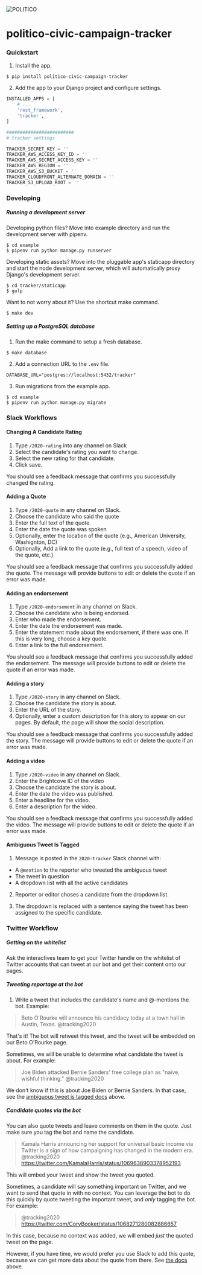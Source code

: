![POLITICO](https://rawgithub.com/The-Politico/src/master/images/logo/badge.png)

# politico-civic-campaign-tracker

### Quickstart

1. Install the app.

  ```
  $ pip install politico-civic-campaign-tracker
  ```

2. Add the app to your Django project and configure settings.

  ```python
  INSTALLED_APPS = [
      # ...
      'rest_framework',
      'tracker',
  ]

  #########################
  # tracker settings

  TRACKER_SECRET_KEY = ''
  TRACKER_AWS_ACCESS_KEY_ID = ''
  TRACKER_AWS_SECRET_ACCESS_KEY = ''
  TRACKER_AWS_REGION = ''
  TRACKER_AWS_S3_BUCKET = ''
  TRACKER_CLOUDFRONT_ALTERNATE_DOMAIN = ''
  TRACKER_S3_UPLOAD_ROOT = ''
  ```

### Developing

##### Running a development server

Developing python files? Move into example directory and run the development server with pipenv.

  ```
  $ cd example
  $ pipenv run python manage.py runserver
  ```

Developing static assets? Move into the pluggable app's staticapp directory and start the node development server, which will automatically proxy Django's development server.

  ```
  $ cd tracker/staticapp
  $ gulp
  ```

Want to not worry about it? Use the shortcut make command.

  ```
  $ make dev
  ```

##### Setting up a PostgreSQL database

1. Run the make command to setup a fresh database.

  ```
  $ make database
  ```

2. Add a connection URL to the `.env` file.

  ```
  DATABASE_URL="postgres://localhost:5432/tracker"
  ```

3. Run migrations from the example app.

  ```
  $ cd example
  $ pipenv run python manage.py migrate
  ```

### Slack Workflows

#### Changing A Candidate Rating

1. Type `/2020-rating` into any channel on Slack
2. Select the candidate's rating you want to change.
3. Select the new rating for that candidate.
4. Click save.

You should see a feedback message that confirms you successfully changed the rating.


#### Adding a Quote

1. Type `/2020-quote` in any channel on Slack.
2. Choose the candidate who said the quote
3. Enter the full text of the quote
4. Enter the date the quote was spoken
5. Optionally, enter the location of the quote (e.g., American University, Washignton, DC)
6. Optionally, Add a link to the quote (e.g., full text of a speech, video of the quote, etc.)

You should see a feedback message that confirms you successfully added the quote. The message will provide buttons to edit or delete the quote if an error was made.


#### Adding an endorsement

1. Type `/2020-endorsement` in any channel on Slack.
2. Choose the candidate who is being endorsed.
3. Enter who made the endorsement.
4. Enter the date the endorsement was made.
5. Enter the statement made about the endorsement, if there was one. If this is very long, choose a key quote.
6. Enter a link to the full endorsement.

You should see a feedback message that confirms you successfully added the endorsement. The message will provide buttons to edit or delete the quote if an error was made.

#### Adding a story

1. Type `/2020-story` in any channel on Slack.
2. Choose the candidate the story is about.
3. Enter the URL of the story.
4. Optionally, enter a custom description for this story to appear on our pages. By default, the page will show the social description.

You should see a feedback message that confirms you successfully added the story. The message will provide buttons to edit or delete the quote if an error was made.


#### Adding a video

1. Type `/2020-video` in any channel on Slack.
2. Enter the Brightcove ID of the video
3. Choose the candidate the story is about.
4. Enter the date the video was published.
5. Enter a headline for the video.
6. Enter a description for the video.

You should see a feedback message that confirms you successfully added the video. The message will provide buttons to edit or delete the quote if an error was made.


#### Ambiguous Tweet Is Tagged

 1. Message is posted in the `2020-tracker` Slack channel with:
  - A `@mention` to the reporter who tweeted the ambiguous tweet
  - The tweet in question
  - A dropdown list with all the active candidates


 2. Reporter or editor choses a candidate from the dropdown list.

 3. The dropdown is replaced with a sentence saying the tweet has been assigned to the specific candidate.


### Twitter Workflow

##### Getting on the whitelist

Ask the interactives team to get your Twitter handle on the whitelist of Twitter accounts that can tweet at our bot and get their content onto our pages.

##### Tweeting reportage at the bot

1. Write a tweet that includes the candidate's name and @-mentions the bot. Example:

> Beto O'Rourke will announce his candidacy today at a town hall in Austin, Texas. @tracking2020

That's it! The bot will retweet this tweet, and the tweet will be embedded on our Beto O'Rourke page.

Sometimes, we will be unable to determine what candidate the tweet is about. For example:

> Joe Biden attacked Bernie Sanders' free college plan as "naive, wishful thinking." @tracking2020

We don't know if this is about Joe Biden or Bernie Sanders. In that case, see the [ambiguous tweet is tagged docs](#ambiguous-tweet-is-tagged) above.

##### Candidate quotes via the bot

You can also quote tweets and leave comments on them in the quote. Just make sure you tag the bot and name the candidate.

> Kamala Harris announcing her support for universal basic income via Twitter is a sign of how campaigning has changed in the modern era. @tracking2020 https://twitter.com/KamalaHarris/status/1069638903378952193

This will embed your tweet and show the tweet you quoted.

Sometimes, a candidate will say something important on Twitter, and we want to send that quote in with no context. You can leverage the bot to do this quickly by quote tweeting the important tweet, and _only_ tagging the bot. For example:

> @tracking2020 https://twitter.com/CoryBooker/status/1068271280082886657

In this case, because no context was added, we will embed _just_ the quoted tweet on the page.

However, if you have time, we would prefer you use Slack to add this quote, because we can get more data about the quote from there. See [the docs](#adding-a-quote) above.